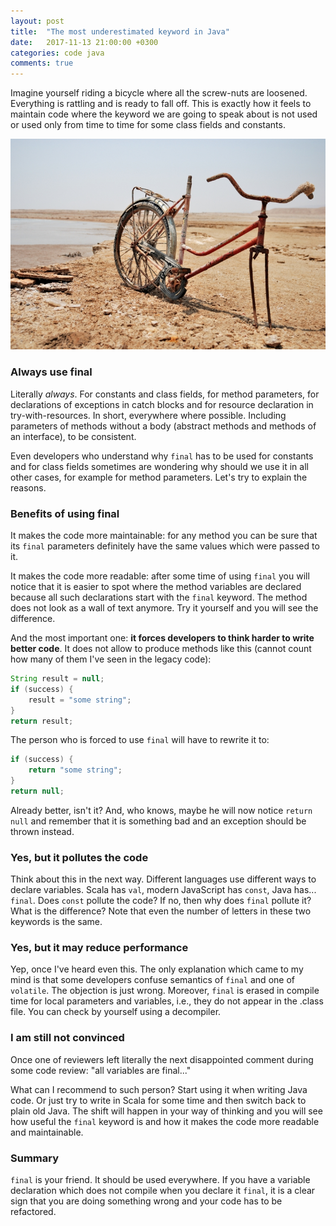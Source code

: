 ```yaml
---
layout: post
title:  "The most underestimated keyword in Java"
date:   2017-11-13 21:00:00 +0300
categories: code java
comments: true
---
```


Imagine yourself riding a bicycle where all the screw-nuts are loosened. Everything is rattling and is ready to fall off. This is exactly how it feels to maintain code where the keyword we are going to speak about is not used or used only from time to time for some class fields and constants.

<img alt="Broken bike" src="/assets/broken-bike.jpg">

### Always use final

Literally _always_. For constants and class fields, for method parameters, for declarations of exceptions in catch blocks and for resource declaration in try-with-resources. In short, everywhere where possible. Including parameters of methods without a body (abstract methods and methods of an interface), to be consistent.

Even developers who understand why `final` has to be used for constants and for class fields sometimes are wondering why should we use it in all other cases, for example for method parameters. Let's try to explain the reasons.

### Benefits of using final

It makes the code more maintainable: for any method you can be sure that its `final` parameters definitely have the same values which were passed to it.

It makes the code more readable: after some time of using `final` you will notice that it is easier to spot where the method variables are declared because all such declarations start with the `final` keyword. The method does not look as a wall of text anymore. Try it yourself and you will see the difference.

And the most important one: __it forces developers to think harder to write better code__. It does not allow to produce methods like this (cannot count how many of them I've seen in the legacy code):
```java
String result = null;
if (success) {
    result = "some string";
}
return result;
```
The person who is forced to use `final` will have to rewrite it to:
```java
if (success) {
    return "some string";
}
return null;
```
Already better, isn't it? And, who knows, maybe he will now notice `return null` and remember that it is something bad and an exception should be thrown instead.

### Yes, but it pollutes the code

Think about this in the next way. Different languages use different ways to declare variables. Scala has `val`, modern JavaScript has `const`, Java has... `final`. Does `const` pollute the code? If no, then why does `final` pollute it? What is the difference? Note that even the number of letters in these two keywords is the same.

### Yes, but it may reduce performance

Yep, once I've heard even this. The only explanation which came to my mind is that some developers confuse semantics of `final` and one of `volatile`. The objection is just wrong. Moreover, `final` is erased in compile time for local parameters and variables, i.e., they do not appear in the .class file. You can check by yourself using a decompiler.

### I am still not convinced

Once one of reviewers left literally the next disappointed comment during some code review: "all variables are final..."

What can I recommend to such person? Start using it when writing Java code. Or just try to write in Scala for some time and then switch back to plain old Java. The shift will happen in your way of thinking and you will see how useful the `final` keyword is and how it makes the code more readable and maintainable.

### Summary

`final` is your friend. It should be used everywhere. If you have a variable declaration which does not compile when you declare it `final`, it is a clear sign that you are doing something wrong and your code has to be refactored.